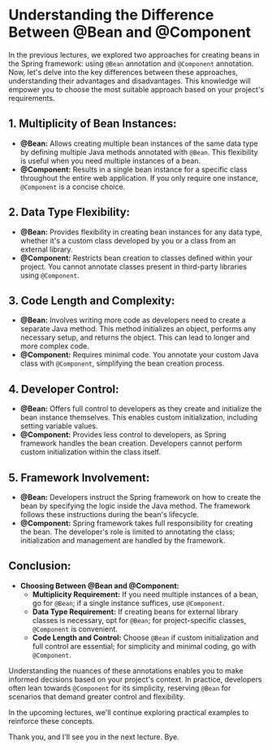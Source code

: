# Understanding the Difference Between @Bean and @Component

In the previous lectures, we explored two approaches for creating beans in the Spring framework: using `@Bean` annotation and `@Component` annotation. Now, let's delve into the key differences between these approaches, understanding their advantages and disadvantages. This knowledge will empower you to choose the most suitable approach based on your project's requirements.

## 1. **Multiplicity of Bean Instances:**
   - **@Bean:** Allows creating multiple bean instances of the same data type by defining multiple Java methods annotated with `@Bean`. This flexibility is useful when you need multiple instances of a bean.
   - **@Component:** Results in a single bean instance for a specific class throughout the entire web application. If you only require one instance, `@Component` is a concise choice.

## 2. **Data Type Flexibility:**
   - **@Bean:** Provides flexibility in creating bean instances for any data type, whether it's a custom class developed by you or a class from an external library.
   - **@Component:** Restricts bean creation to classes defined within your project. You cannot annotate classes present in third-party libraries using `@Component`.

## 3. **Code Length and Complexity:**
   - **@Bean:** Involves writing more code as developers need to create a separate Java method. This method initializes an object, performs any necessary setup, and returns the object. This can lead to longer and more complex code.
   - **@Component:** Requires minimal code. You annotate your custom Java class with `@Component`, simplifying the bean creation process.

## 4. **Developer Control:**
   - **@Bean:** Offers full control to developers as they create and initialize the bean instance themselves. This enables custom initialization, including setting variable values.
   - **@Component:** Provides less control to developers, as Spring framework handles the bean creation. Developers cannot perform custom initialization within the class itself.

## 5. **Framework Involvement:**
   - **@Bean:** Developers instruct the Spring framework on how to create the bean by specifying the logic inside the Java method. The framework follows these instructions during the bean's lifecycle.
   - **@Component:** Spring framework takes full responsibility for creating the bean. The developer's role is limited to annotating the class; initialization and management are handled by the framework.

## Conclusion:

- **Choosing Between @Bean and @Component:**
  - **Multiplicity Requirement:** If you need multiple instances of a bean, go for `@Bean`; if a single instance suffices, use `@Component`.
  - **Data Type Requirement:** If creating beans for external library classes is necessary, opt for `@Bean`; for project-specific classes, `@Component` is convenient.
  - **Code Length and Control:** Choose `@Bean` if custom initialization and full control are essential; for simplicity and minimal coding, go with `@Component`.

Understanding the nuances of these annotations enables you to make informed decisions based on your project's context. In practice, developers often lean towards `@Component` for its simplicity, reserving `@Bean` for scenarios that demand greater control and flexibility.

In the upcoming lectures, we'll continue exploring practical examples to reinforce these concepts.

Thank you, and I'll see you in the next lecture. Bye.